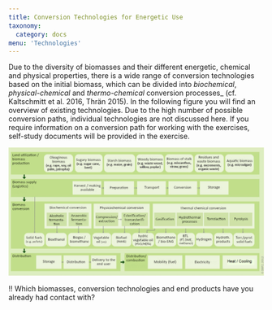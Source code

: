 ```yaml
---
title: Conversion Technologies for Energetic Use
taxonomy:
  category: docs
menu: 'Technologies'
---
```


Due to the diversity of biomasses and their different energetic, chemical and physical properties, there is a wide range of conversion technologies based on the initial biomass, which can be divided into _biochemical_, _physical-chemical_ and _thermo-chemical_ conversion processes_ (cf. Kaltschmitt et al. 2016, Thrän 2015). In the following figure you will find an overview of existing technologies. Due to the high number of possible conversion paths, individual technologies are not discussed here. If you require information on a conversion path for working with the exercises, self-study documents will be provided in the exercise.

![](Skript_DBFZ_Konversionstechnologien_en.png?lightbox=800&resize=700&classes=caption "Conversion pathways of biomass. Source: DBFZ 2012")

!! Which biomasses, conversion technologies and end products have you already had contact with?
